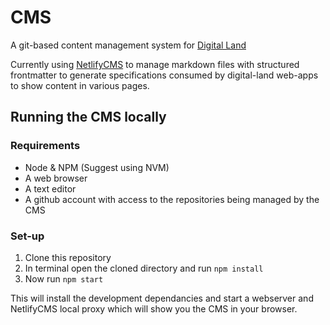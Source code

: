 # CMS
A git-based content management system for [Digital Land](https://digital-land.info)

Currently using [NetlifyCMS](https://netlifycms.org) to manage markdown files with structured frontmatter to generate specifications consumed by digital-land web-apps to show content in various pages.

## Running the CMS locally

### Requirements

- Node & NPM (Suggest using NVM)
- A web browser
- A text editor
- A github account with access to the repositories being managed by the CMS

### Set-up

1. Clone this repository
2. In terminal open the cloned directory and run `npm install`
3. Now run `npm start`

This will install the development dependancies and start a webserver and NetlifyCMS local proxy which will show you the CMS in your browser.

